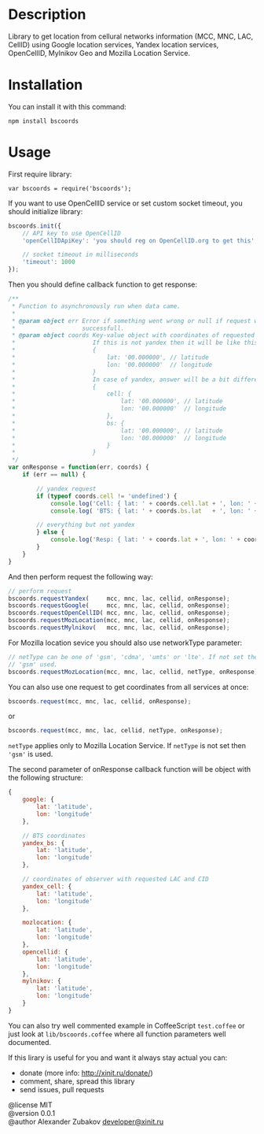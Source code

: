 # Description

Library to get location from cellural networks information (MCC, MNC, LAC,
CellID) using Google location services, Yandex location services, OpenCellID, Mylnikov Geo and
Mozilla Location Service.


# Installation

You can install it with this command:

    npm install bscoords


# Usage

First require library:

    var bscoords = require('bscoords');

If you want to use OpenCellID service or set custom socket timeout, you should
initialize library:

```JavaScript
bscoords.init({
    // API key to use OpenCellID
    'openCellIDApiKey': 'you should reg on OpenCellID.org to get this',

    // socket timeout in milliseconds
    'timeout': 1000
});
```


Then you should define callback function to get response:

```JavaScript
/**
 * Function to asynchronously run when data came.
 *
 * @param object err Error if something went wrong or null if request was
 *                   successfull.
 * @param object coords Key-value object with coordinates of requested cell.
 *                      If this is not yandex then it will be like this:
 *                      {
 *                          lat: '00.000000', // latitude
 *                          lon: '00.000000'  // longitude
 *                      }
 *                      In case of yandex, answer will be a bit different:
 *                      {
 *                          cell: {
 *                              lat: '00.000000', // latitude
 *                              lon: '00.000000'  // longitude
 *                          },
 *                          bs: {
 *                              lat: '00.000000', // latitude
 *                              lon: '00.000000'  // longitude
 *                          }
 *                      }
 */
var onResponse = function(err, coords) {
    if (err == null) {

        // yandex request
        if (typeof coords.cell != 'undefined') {
            console.log('Cell: { lat: ' + coords.cell.lat + ', lon: ' + coords.cell.lon + ' }');
            console.log( 'BTS: { lat: ' + coords.bs.lat   + ', lon: ' + coords.bs.lon   + ' }');

        // everything but not yandex
        } else {
            console.log('Resp: { lat: ' + coords.lat + ', lon: ' + coords.lon + ' }');
        }
    }
}
```

And then perform request the following way:

```JavaScript
// perform request
bscoords.requestYandex(     mcc, mnc, lac, cellid, onResponse);
bscoords.requestGoogle(     mcc, mnc, lac, cellid, onResponse);
bscoords.requestOpenCellID( mcc, mnc, lac, cellid, onResponse);
bscoords.requestMozLocation(mcc, mnc, lac, cellid, onResponse);
bscoords.requestMylnikov(   mcc, mnc, lac, cellid, onResponse);
```


For Mozilla location sevice you should also use networkType parameter:

```JavaScript
// netType can be one of 'gsm', 'cdma', 'umts' or 'lte'. If not set then
// 'gsm' used.
bscoords.requestMozLocation(mcc, mnc, lac, cellid, netType, onResponse);
```


You can also use one request to get coordinates from all services at once:

```JavaScript
bscoords.request(mcc, mnc, lac, cellid, onResponse);
```


or

```JavaScript
bscoords.request(mcc, mnc, lac, cellid, netType, onResponse);
```


`netType` applies only to Mozilla Location Service. If `netType` is not set then
`'gsm'` is used.

The second parameter of onResponse callback function will be object with the
following structure:

```JavaScript
{
    google: {
        lat: 'latitude',
        lon: 'longitude'
    },

    // BTS coordinates
    yandex_bs: {
        lat: 'latitude',
        lon: 'longitude'
    },

    // coordinates of observer with requested LAC and CID
    yandex_cell: {
        lat: 'latitude',
        lon: 'longitude'
    },

    mozlocation: {
        lat: 'latitude',
        lon: 'longitude'
    },
    opencellid: {
        lat: 'latitude',
        lon: 'longitude'
    },
    mylnikov: {
        lat: 'latitude',
        lon: 'longitude'
    }
}
```


You can also try well commented example in CoffeeScript `test.coffee` or just
look at `lib/bscoords.coffee` where all function parameters well documented.


If this lirary is useful for you and want it always stay actual you can:
- donate (more info: http://xinit.ru/donate/)
- comment, share, spread this library
- send issues, pull requests


@license MIT  
@version 0.0.1  
@author Alexander Zubakov <developer@xinit.ru>
